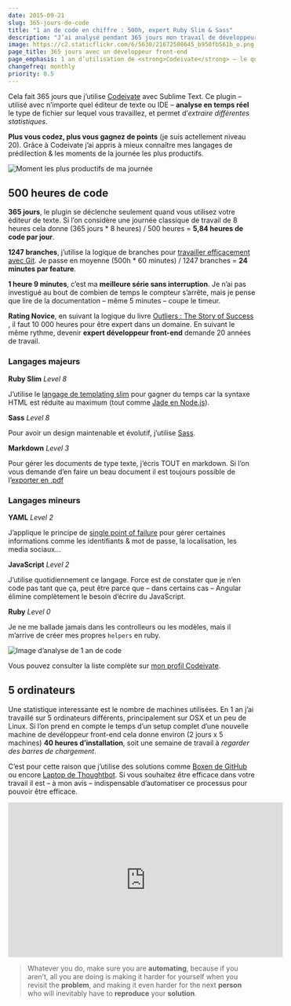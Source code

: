 ```yaml
---
date: 2015-09-21
slug: 365-jours-de-code
title: "1 an de code en chiffre : 500h, expert Ruby Slim & Sass"
description: "J’ai analysé pendant 365 jours mon travail de développeur front-end. J’ai codé sur différents langages pour un total de 500 heures, 5 ordinateurs tournant avec macOS ou Linux."
image: https://c2.staticflickr.com/6/5630/21672508645_b950fb561b_o.png
page_title: 365 jours avec un développeur front-end
page_emphasis: 1 an d’utilisation de <strong>Codeivate</strong> — le quantified self des programmeurs
changefreq: monthly
priority: 0.5
---
```


Cela fait 365 jours que j’utilise [Codeivate](http://www.codeivate.com) avec Sublime Text. Ce plugin – utilisé avec n’importe quel éditeur de texte ou IDE – __analyse en temps réel__ le type de fichier sur lequel vous travaillez, et permet d’_extraire différentes statistiques_.

__Plus vous codez, plus vous gagnez de points__ (je suis actellement niveau 20). Grâce à Codeivate j’ai appris à mieux connaître mes langages de prédilection & les moments de la journée les plus productifs.

![Moment les plus productifs de ma journée](https://c2.staticflickr.com/6/5780/21051548453_ca5b635709_c.jpg)

## 500 heures de code

__365 jours__, le plugin se déclenche seulement quand vous utilisez votre éditeur de texte. Si l’on considère une journée classique de travail de 8 heures cela donne (365 jours * 8 heures) / 500 heures = __5,84 heures de code par jour__.

__1247 branches__, j’utilise la logique de branches pour [travailler efficacement avec Git](http://nvie.com/posts/a-successful-git-branching-model/). Je passe en moyenne (500h * 60 minutes) / 1247 branches = __24 minutes par feature__.

__1 heure 9 minutes__, c’est ma __meilleure série sans interruption__. Je n’ai pas investigué au bout de combien de temps le compteur s’arrête, mais je pense que lire de la documentation – même 5 minutes – coupe le timeur.

__Rating Novice__, en suivant la logique du livre <a href="http://www.amazon.fr/gp/product/0316017930/ref=as_li_tl?ie=UTF8&camp=1642&creative=19458&creativeASIN=0316017930&linkCode=as2&tag=davidl-21">Outliers : The Story of Success</a><img src="http://ir-fr.amazon-adsystem.com/e/ir?t=davidl-21&l=as2&o=8&a=0316017930" width="1" height="1" border="0" alt="" style="border:none !important; margin:0px !important;" />, il faut 10 000 heures pour être expert dans un domaine. En suivant le même rythme, devenir __expert développeur front-end__ demande 20 années de travail.

### Langages majeurs

__Ruby Slim__ _Level 8_

J’utilise le [langage de templating slim](http://slim-lang.com/) pour gagner du temps car la syntaxe HTML est réduite au maximum (tout comme [Jade en Node.js](http://jade-lang.com/)).

__Sass__ _Level 8_

Pour avoir un design maintenable et évolutif, j’utilise [Sass](http://sass-lang.com/).

__Markdown__ _Level 3_

Pour gérer les documents de type texte, j’écris TOUT en markdown. Si l’on vous demande d’en faire un beau document il est toujours possible de l’[exporter en .pdf](http://www.markdowntopdf.com/)

### Langages mineurs

__YAML__ _Level 2_

J’applique le principe de [single point of failure](https://fr.wikipedia.org/wiki/Point_individuel_de_d%C3%A9faillance) pour gérer certaines informations comme les identifiants & mot de passe, la localisation, les media sociaux…

__JavaScript__ _Level 2_

J’utilise quotidiennement ce langage. Force est de constater que je n’en code pas tant que ça, peut être parce que – dans certains cas – Angular élimine complètement le besoin d’écrire du JavaScript.

__Ruby__ _Level 0_

Je ne me ballade jamais dans les controlleurs ou les modèles, mais il m’arrive de créer mes propres `helpers` en ruby.

![Image d’analyse de 1 an de code](https://c2.staticflickr.com/6/5630/21672508645_b950fb561b_o.png)

Vous pouvez consulter la liste complète sur [mon profil Codeivate](http://www.codeivate.com/users/flexbox/).

## 5 ordinateurs

Une statistique interessante est le nombre de machines utilisées. En 1 an j’ai travaillé sur 5 ordinateurs différents, principalement sur OSX et un peu de Linux. Si l’on prend en compte le temps d’un setup complet d’une nouvelle machine de devéloppeur front-end cela donne environ (2 jours x 5 machines) __40 heures d’installation__, soit une semaine de travail à _regarder des barres de chargement_.

C’est pour cette raison que j’utilise des solutions comme [Boxen de GitHub](https://github.com/blog/1345-introducing-boxen) ou encore [Laptop de Thoughtbot](https://robots.thoughtbot.com/laptop-setup-for-an-awesome-development-environment). Si vous souhaitez être efficace dans votre travail il est – à mon avis – indispensable d’automatiser ce processus pour pouvoir être efficace.

<iframe width="560" height="315" src="https://www.youtube.com/embed/ZPjjiR4paVY" frameborder="0" allowfullscreen></iframe>

> Whatever you do, make sure you are __automating__, because if you aren’t, all you are doing is making it harder for yourself when you revisit the __problem__, and making it even harder for the next __person__ who will inevitably have to __reproduce__ your __solution__.
